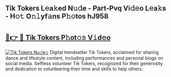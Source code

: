 ## Tik Tokers L𝚎a𝚔ed N𝚞𝚍e - Part-Pvq Vi𝚍𝚎o L𝚎a𝚔s - H𝚘𝚝 O𝚗𝚕yf𝚊ns P𝚑𝚘tos hJ958

# <h2><a href="http://kfd5dh.oniu.top/?m=Tik+Tokers">🔗👉 🔴 Tik Tokers P𝚑ot𝚘𝚜 V𝚒d𝚎o</a></h2>

[![Tik Tokers Nu𝚍e𝚜](https://i.imgur.com/0qMVB7G.gif)](http://kfd5dh.oniu.top/?m=Tik+Tokers)
Digital trendsetter Tik Tokers, acclaimed for sharing dance and lifestyle content, including performances and personal blogs on social media. Selfless volunteer Tik Tokers, recognized for their generosity and dedication to volunteering their time and skills to help others.  
